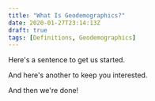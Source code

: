 ```yaml
---
title: "What Is Geodemographics?"
date: 2020-01-27T23:14:13Z
draft: true
tags: [Definitions, Geodemographics]
---
```


Here's a sentence to get us started.

And here's another to keep you interested.

And then we're done!
